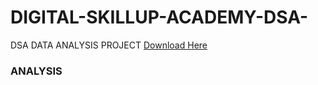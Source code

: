 # DIGITAL-SKILLUP-ACADEMY-DSA-
DSA DATA ANALYSIS PROJECT
[Download Here](https//:www.blogger.com) 


### ANALYSIS
